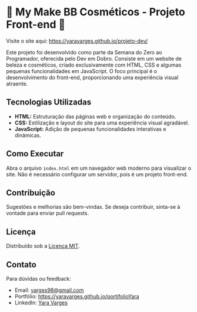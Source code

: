 # 💄 My Make BB Cosméticos - Projeto Front-end 💅

Visite o site aqui: https://yaravarges.github.io/projeto-dev/

Este projeto foi desenvolvido como parte da Semana do Zero ao Programador, oferecida pelo Dev em Dobro. Consiste em um website de beleza e cosméticos, criado exclusivamente com HTML, CSS e algumas pequenas funcionalidades em JavaScript. O foco principal é o desenvolvimento do front-end, proporcionando uma experiência visual atraente.

## Tecnologias Utilizadas

- **HTML:** Estruturação das páginas web e organização do conteúdo.
- **CSS:** Estilização e layout do site para uma experiência visual agradável.
- **JavaScript:** Adição de pequenas funcionalidades interativas e dinâmicas.

## Como Executar

Abra o arquivo `index.html` em um navegador web moderno para visualizar o site. Não é necessário configurar um servidor, pois é um projeto front-end.

## Contribuição

Sugestões e melhorias são bem-vindas. Se deseja contribuir, sinta-se à vontade para enviar pull requests.

## Licença

Distribuído sob a [Licença MIT](https://opensource.org/licenses/MIT).

## Contato

Para dúvidas ou feedback:

- Email: varges98@gmail.com
- Portfólio: https://yaravarges.github.io/portifolioYara
- LinkedIn: [Yara Varges](https://www.linkedin.com/in/yara-varges-523887144/)

